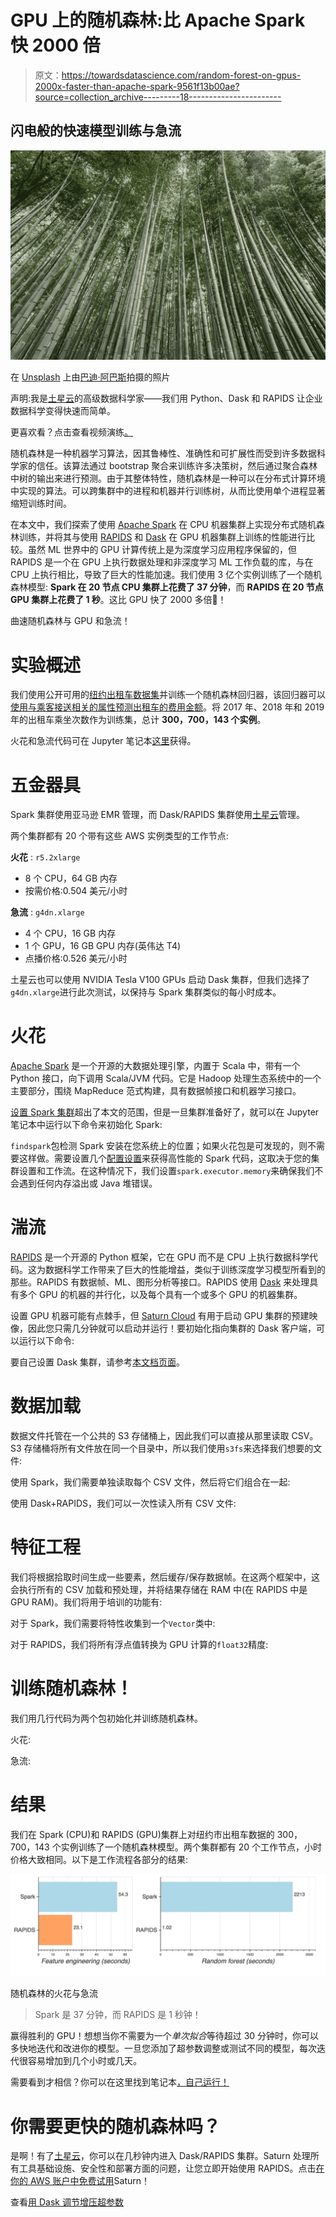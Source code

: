 # GPU 上的随机森林:比 Apache Spark 快 2000 倍

> 原文：<https://towardsdatascience.com/random-forest-on-gpus-2000x-faster-than-apache-spark-9561f13b00ae?source=collection_archive---------18----------------------->

## 闪电般的快速模型训练与急流

![](img/c3fbd9d5bd9502ce6f5eb8f842dd95fa.png)

在 [Unsplash](https://unsplash.com?utm_source=medium&utm_medium=referral) 上由[巴迪·阿巴斯](https://unsplash.com/@bady?utm_source=medium&utm_medium=referral)拍摄的照片

声明:我是[土星云](https://www.saturncloud.io/)的高级数据科学家——我们用 Python、Dask 和 RAPIDS 让企业数据科学变得快速而简单。

更喜欢看？点击查看视频演练[。](https://youtu.be/IrbX9qhj5v4)

随机森林是一种机器学习算法，因其鲁棒性、准确性和可扩展性而受到许多数据科学家的信任。该算法通过 bootstrap 聚合来训练许多决策树，然后通过聚合森林中树的输出来进行预测。由于其整体特性，随机森林是一种可以在分布式计算环境中实现的算法。可以跨集群中的进程和机器并行训练树，从而比使用单个进程显著缩短训练时间。

在本文中，我们探索了使用 [Apache Spark](http://spark.apache.org/) 在 CPU 机器集群上实现分布式随机森林训练，并将其与使用 [RAPIDS](https://rapids.ai/) 和 [Dask](https://dask.org/) 在 GPU 机器集群上训练的性能进行比较。虽然 ML 世界中的 GPU 计算传统上是为深度学习应用程序保留的，但 RAPIDS 是一个在 GPU 上执行数据处理和非深度学习 ML 工作负载的库，与在 CPU 上执行相比，导致了巨大的性能加速。我们使用 3 亿个实例训练了一个随机森林模型: **Spark 在 20 节点 CPU 集群上花费了 37 分钟**，而 **RAPIDS 在 20 节点 GPU 集群上花费了 1 秒**。这比 GPU 快了 2000 多倍🤯！

曲速随机森林与 GPU 和急流！

# 实验概述

我们使用公开可用的[纽约出租车数据集](https://www1.nyc.gov/site/tlc/about/tlc-trip-record-data.page)并训练一个随机森林回归器，该回归器可以[使用与乘客接送相关的属性预测出租车的费用金额](https://www.kaggle.com/c/new-york-city-taxi-fare-prediction)。将 2017 年、2018 年和 2019 年的出租车乘坐次数作为训练集，总计 **300，700，143 个实例**。

火花和急流代码可在 Jupyter 笔记本[这里](https://github.com/saturncloud/saturn-cloud-examples/tree/main/machine_learning/random_forest)获得。

# 五金器具

Spark 集群使用亚马逊 EMR 管理，而 Dask/RAPIDS 集群使用[土星云](https://www.saturncloud.io/)管理。

两个集群都有 20 个带有这些 AWS 实例类型的工作节点:

**火花** : `r5.2xlarge`

*   8 个 CPU，64 GB 内存
*   按需价格:0.504 美元/小时

**急流** : `g4dn.xlarge`

*   4 个 CPU，16 GB 内存
*   1 个 GPU，16 GB GPU 内存(英伟达 T4)
*   点播价格:0.526 美元/小时

土星云也可以使用 NVIDIA Tesla V100 GPUs 启动 Dask 集群，但我们选择了`g4dn.xlarge`进行此次测试，以保持与 Spark 集群类似的每小时成本。

# 火花

[Apache Spark](https://spark.apache.org/) 是一个开源的大数据处理引擎，内置于 Scala 中，带有一个 Python 接口，向下调用 Scala/JVM 代码。它是 Hadoop 处理生态系统中的一个主要部分，围绕 MapReduce 范式构建，具有数据帧接口和机器学习接口。

[设置 Spark 集群](http://spark.apache.org/docs/latest/cluster-overview.html)超出了本文的范围，但是一旦集群准备好了，就可以在 Jupyter 笔记本中运行以下命令来初始化 Spark:

`findspark`包检测 Spark 安装在您系统上的位置；如果火花包是可发现的，则不需要这样做。需要设置几个[配置设置](https://spark.apache.org/docs/latest/configuration.html)来获得高性能的 Spark 代码，这取决于您的集群设置和工作流。在这种情况下，我们设置`spark.executor.memory`来确保我们不会遇到任何内存溢出或 Java 堆错误。

# 湍流

[RAPIDS](https://rapids.ai/) 是一个开源的 Python 框架，它在 GPU 而不是 CPU 上执行数据科学代码。这为数据科学工作带来了巨大的性能增益，类似于训练深度学习模型所看到的那些。RAPIDS 有数据帧、ML、图形分析等接口。RAPIDS 使用 [Dask](https://dask.org/) 来处理具有多个 GPU 的机器的并行化，以及每个具有一个或多个 GPU 的机器集群。

设置 GPU 机器可能有点棘手，但 [Saturn Cloud](https://www.saturncloud.io/) 有用于启动 GPU 集群的预建映像，因此您只需几分钟就可以启动并运行！要初始化指向集群的 Dask 客户端，可以运行以下命令:

要自己设置 Dask 集群，请参考[本文档页面](https://docs.dask.org/en/latest/setup.html)。

# 数据加载

数据文件托管在一个公共的 S3 存储桶上，因此我们可以直接从那里读取 CSV。S3 存储桶将所有文件放在同一个目录中，所以我们使用`s3fs`来选择我们想要的文件:

使用 Spark，我们需要单独读取每个 CSV 文件，然后将它们组合在一起:

使用 Dask+RAPIDS，我们可以一次性读入所有 CSV 文件:

# 特征工程

我们将根据拾取时间生成一些要素，然后缓存/保存数据帧。在这两个框架中，这会执行所有的 CSV 加载和预处理，并将结果存储在 RAM 中(在 RAPIDS 中是 GPU RAM)。我们将用于培训的功能有:

对于 Spark，我们需要将特性收集到一个`Vector`类中:

对于 RAPIDS，我们将所有浮点值转换为 GPU 计算的`float32`精度:

# 训练随机森林！

我们用几行代码为两个包初始化并训练随机森林。

火花:

急流:

# 结果

我们在 Spark (CPU)和 RAPIDS (GPU)集群上对纽约市出租车数据的 300，700，143 个实例训练了一个随机森林模型。两个集群都有 20 个工作节点，小时价格大致相同。以下是工作流程各部分的结果:

![](img/d260d3fcbcd9cd2e52f9f3f36a613501.png)

随机森林的火花与急流

> Spark 是 37 分钟，而 RAPIDS 是 1 秒钟！

赢得胜利的 GPU！想想当你不需要为一个*单次拟合*等待超过 30 分钟时，你可以多快地迭代和改进你的模型。一旦您添加了超参数调整或测试不同的模型，每次迭代很容易增加到几个小时或几天。

需要看到才相信？你可以在这里找到笔记本[，自己运行！](https://github.com/saturncloud/saturn-cloud-examples/tree/main/machine_learning/random_forest)

# 你需要更快的随机森林吗？

是啊！有了[土星云](https://www.saturncloud.io/)，你可以在几秒钟内进入 Dask/RAPIDS 集群。Saturn 处理所有工具基础设施、安全性和部署方面的问题，让您立即开始使用 RAPIDS。点击[在你的 AWS 账户中免费试用](https://manager.aws.saturnenterprise.io/register)Saturn！

查看[用 Dask 调节增压超参数](/supercharging-hyperparameter-tuning-with-dask-ab2c28788bcf)